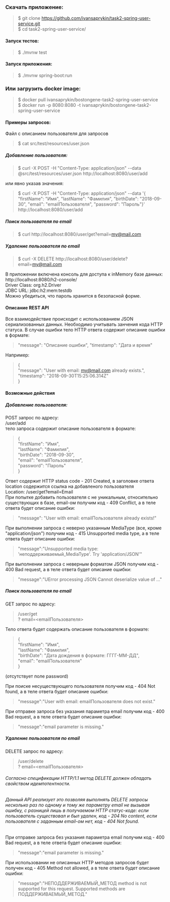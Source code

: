 ###  Скачать приложение:
>$ git clone https://github.com/ivansaprykin/task2-spring-user-service.git  
>$ cd task2-spring-user-service/  

#### Запуск тестов:  
>$ ./mvnw test  

#### Запуск приложения:  
>$ ./mvnw spring-boot:run  

### Или загрузить docker image:  
>$ docker pull ivansaprykin/bostongene-task2-spring-user-service  
>$ docker run -p 8080:8080 -t ivansaprykin/bostongene-task2-spring-user-service  

#### Примеры запросов:  
Файл с описанием пользователя для запросов  
>$ cat src/test/resources/user.json  

##### Добавление пользователя:  
>$ curl -X POST -H "Content-Type: application/json" --data @src/test/resources/user.json http://localhost:8080/user/add

или явно указав значения:      
>$ curl -X POST -H "Content-Type: application/json" --data  '{ "firstName": "Имя", "lastName": "Фамилия", "birthDate": "2018-09-30", "email": "emailПользователя", "password": "Пароль"}' http://localhost:8080/user/add
##### Поиск пользователя по email  
>$ curl http://localhost:8080/user/get?email=my@mail.com  

##### Удаление пользователя по email  
>$ curl -X DELETE http://localhost:8080/user/delete?email=my@mail.com

В приложении включена консоль для доступа к inMemory базе данных:  
http://localhost:8080/h2-console/  
Driver Class: org.h2.Driver  
JDBC URL: jdbc:h2:mem:testdb   
Можно убедиться, что пароль хранится в безопасной форме.    
#### Описание REST API  
Все взаимодействие происходит с использованием JSON сериализованных данных.
Необходимо учитывать занчения кода HTTP статуса.
В случае ошибки тело HTTP ответа содержит описание ошибки в формате:  
>  "message": "Описание ошибки",
>  "timestamp": "Дата и время"  

Например:
>{  
  "message": "User with email: my@mail.com already exists.",  
  "timestamp": "2018-09-30T15:25:06.314Z"  
}

#### Возможные действия

##### Добавление пользователя:
POST запрос по адресу:  
/user/add  
тело запроса содержит описание пользователя в формате:  
>{  
  "firstName": "Имя",  
  "lastName": "Фамилия",  
  "birthDate": "2018-09-30",  
  "email": "emailПользователя",  
  "password": "Пароль"  
}

Ответ содержит HTTP status code - 201 Created,
в заголовке ответа location содержится ссылка на добавленого пользователя  
Location: /user/get?email=Email  
При попытке добавить пользователя с не уникальным, относительно существующих в базе, email-ом получим код - 409 Conflict, а в теле ответа будет описание ошибки:  
>"message": "User with email: emailПользователя already exists!"
   
При выполнении запроса с неверно указанным MediaType (все, кроме "application/json") получим код - 415 Unsupported media type, а в теле ответа будет описание ошибки:  
>"message":"Unsupported  media type: 'неподдерживаемый_MediaType'. Try 'application/JSON'"
  
При выполнении запроса с неверным форматом JSON получим код - 400 Bad request, а в теле ответа будет описание ошибки:    
>"message":"UError processing JSON Cannot deserialize value of ..."  

##### Поиск пользователя по email
GET запрос по адресу:  
>/user/get  
> ? email=<emailПользователя>

Тело ответа будет содержать описание пользователя в формате:  
>{  
> "firstName": "Имя",  
>  "lastName": "Фамилия",  
>"birthDate": "Дата дождения в формате: ГГГГ-ММ-ДД",  
>  "email": "emailПользователя"  
}

(отсутствует поле password)

При поиске несуществующего пользователя получим код - 404 Not found, а в теле ответа будет описание ошибки:  
>"message":"User with email: emailПользователя does not exist."

При отправке запроса без указания параметра email получим код - 400 Bad request, а в теле ответа будет описание ошибки: 
>"message":"email parameter is missing."

##### Удаление пользователя по email
DELETE запрос по адресу:
>/user/delete  
> ? email=<emailПользователя>

###### Согласно спецификации HTTP/1.1 метод DELETE должен обладать свойством идемпотентности.
###### Данный API реализует это позволяя выполнять DELETE запросы несколько раз по одному и тому же параметру email не вызывая ошибку, с разницей лишь в получаемом HTTP статус-коде: если пользователь существовал и был удален, код - 204 No сontent, если пользователя с заданным email-ом нет, код - 404 Not found.  
При отправке запроса без указания параметра email получим код - 400 Bad request, а в теле ответа будет описание ошибки: 
>"message":"email parameter is missing."

При использовании не описанных HTTP методов запросов будет получен код - 405 Method not allowed, а в теле ответа будет описание ошибки: 
>"message":"НЕПОДДЕРЖИВАЕМЫЙ_МЕТОД method is not supported for this request. Supported methods are ПОДДЕРЖИВАЕМЫЙ_МЕТОД."